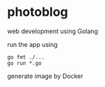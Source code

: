 # photoblog

web development using Golang

run the app using 

```
go fmt ./...
go run *.go
```

generate image by Docker